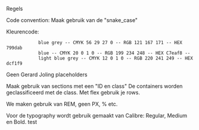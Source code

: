Regels

Code convention: Maak gebruik van de "snake_case"

Kleurencode: 
```
            blue grey -- CMYK 56 29 27 0 -- RGB 121 167 171 -- HEX 799dab
            blue -- CMYK 20 0 1 0 -- RGB 199 234 248 -- HEX C7eaf8 -- 
            light blue grey -- CMYK 12 0 1 0 -- RGB 220 241 249 -- HEX dcf1f9
```
Geen Gerard Joling placeholders

Maak gebruik van sections met een "ID en class"
De containers worden geclassificeerd met de class. 
Met flex gebruik je rows.

We maken gebruik van REM, geen PX, % etc.

Voor de typography wordt gebruik gemaakt van Calibre: Regular, Medium en Bold.
test